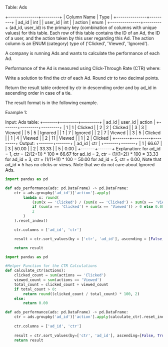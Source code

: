 Table: Ads

+---------------+---------+
| Column Name   | Type    |
+---------------+---------+
| ad_id         | int     |
| user_id       | int     |
| action        | enum    |
+---------------+---------+
(ad_id, user_id) is the primary key (combination of columns with unique values) for this table.
Each row of this table contains the ID of an Ad, the ID of a user, and the action taken by this user regarding this Ad.
The action column is an ENUM (category) type of ('Clicked', 'Viewed', 'Ignored').
 

A company is running Ads and wants to calculate the performance of each Ad.

Performance of the Ad is measured using Click-Through Rate (CTR) where:


Write a solution to find the ctr of each Ad. Round ctr to two decimal points.

Return the result table ordered by ctr in descending order and by ad_id in ascending order in case of a tie.

The result format is in the following example.

 

Example 1:

Input: 
Ads table:
+-------+---------+---------+
| ad_id | user_id | action  |
+-------+---------+---------+
| 1     | 1       | Clicked |
| 2     | 2       | Clicked |
| 3     | 3       | Viewed  |
| 5     | 5       | Ignored |
| 1     | 7       | Ignored |
| 2     | 7       | Viewed  |
| 3     | 5       | Clicked |
| 1     | 4       | Viewed  |
| 2     | 11      | Viewed  |
| 1     | 2       | Clicked |
+-------+---------+---------+
Output: 
+-------+-------+
| ad_id | ctr   |
+-------+-------+
| 1     | 66.67 |
| 3     | 50.00 |
| 2     | 33.33 |
| 5     | 0.00  |
+-------+-------+
Explanation: 
for ad_id = 1, ctr = (2/(2+1)) * 100 = 66.67
for ad_id = 2, ctr = (1/(1+2)) * 100 = 33.33
for ad_id = 3, ctr = (1/(1+1)) * 100 = 50.00
for ad_id = 5, ctr = 0.00, Note that ad_id = 5 has no clicks or views.
Note that we do not care about Ignored Ads.


```py
import pandas as pd

def ads_performance(ads: pd.DataFrame) -> pd.DataFrame:
    ctr = ads.groupby('ad_id')['action'].apply(
        lambda x: round(
            (sum(x == 'Clicked') / (sum(x == 'Clicked') + sum(x == 'Viewed')) * 100) 
            if (sum(x == 'Clicked') + sum(x == 'Viewed')) > 0 else 0.00, 
            2
        )
    ).reset_index()

    ctr.columns = ['ad_id', 'ctr']

    result = ctr.sort_values(by = ['ctr', 'ad_id'], ascending = [False, True])

    return result
```


```py
import pandas as pd

#Helper Function for the CTR Calculations
def calculate_ctr(actions):
    clicked_count = sum(actions == 'Clicked')
    viewed_count = sum(actions == 'Viewed')
    total_count = clicked_count + viewed_count
    if total_count > 0:
        return round((clicked_count / total_count) * 100, 2)
    else:
        return 0.00

def ads_performance(ads: pd.DataFrame) -> pd.DataFrame:
    ctr = ads.groupby('ad_id')['action'].apply(calculate_ctr).reset_index()
    
    ctr.columns = ['ad_id', 'ctr']
    
    result = ctr.sort_values(by=['ctr', 'ad_id'], ascending=[False, True])
    return result
```